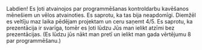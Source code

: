 Labdien! Es ļoti atvainojos par programmēšanas kontroldarbu kavēšanos mēnešiem un vēlos atvainoties. Es saprotu, ka tas bija neapdomīgi. Diemžēl es veltīju maz laika pēdējam projektam un ceru saņemt 4/5. Es saprotu, ka prezentācija ir svarīga, tomēr es ļoti lūdzu Jūs man ielikt atzīmi bez prezentācijas.
(Es lūdzu jūs nākt man pretī un ielikt man gada vērtējumu 8 par programmēšanu.)

